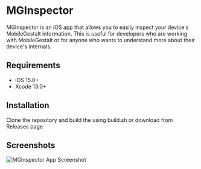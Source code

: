 # MGInspector
MGInspector is an iOS app that allows you to easily inspect your device's MobileGestalt information. This is useful for developers who are working with MobileGestalt or for anyone who wants to understand more about their device's internals.

## Requirements
- iOS 15.0+
- Xcode 13.0+

## Installation
Clone the repository and build the using build.sh or download from Releases page

## Screenshots
![MGInspector App Screenshot](https://i.postimg.cc/KvCKjN4R/screenshot.png)